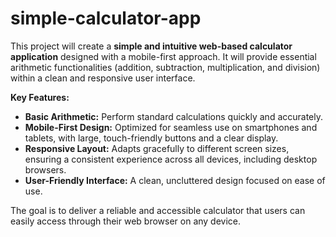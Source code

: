 # simple-calculator-app

This project will create a **simple and intuitive web-based calculator application** designed with a mobile-first approach. It will provide essential arithmetic functionalities (addition, subtraction, multiplication, and division) within a clean and responsive user interface.

**Key Features:**
*   **Basic Arithmetic:** Perform standard calculations quickly and accurately.
*   **Mobile-First Design:** Optimized for seamless use on smartphones and tablets, with large, touch-friendly buttons and a clear display.
*   **Responsive Layout:** Adapts gracefully to different screen sizes, ensuring a consistent experience across all devices, including desktop browsers.
*   **User-Friendly Interface:** A clean, uncluttered design focused on ease of use.

The goal is to deliver a reliable and accessible calculator that users can easily access through their web browser on any device.